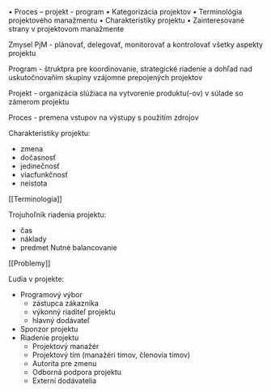 • Proces – projekt - program • Kategorizácia projektov • Terminológia projektového manažmentu • Charakteristiky projektu • Zainteresované strany v projektovom manažmente

Zmysel PjM - plánovať, delegovať, monitorovať a kontrolovať všetky aspekty projektu

Program - štruktpra pre koordinovanie, strategické riadenie a dohľad nad uskutočnovaňím skupiny vzájomne prepojených projektov

Projekt - organizácia slúžiaca na vytvorenie produktu(-ov) v súlade so zámerom projektu

Proces - premena vstupov na výstupy s použitím zdrojov

Charakteristiky projektu:
- zmena
- dočasnosť
- jedinečnosť
- viacfunkčnosť
- neistota

[[Terminologia]]

Trojuhoľník riadenia projektu:
- čas
- náklady
- predmet
Nutné balancovanie

[[Problemy]]

Ľudia v projekte:
- Programový výbor
	- zástupca zákazníka
	- výkonný riaditeľ projektu
	- hlavný dodávateľ
- Sponzor projektu
- Riadenie projektu
	- Projektový manažér 
	- Projektový tím (manažéri tímov, členovia tímov) 
	- Autorita pre zmenu 
	- Odborná podpora projektu 
	- Externí dodávatelia